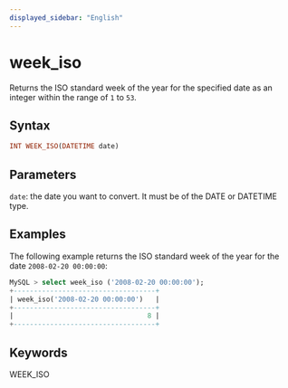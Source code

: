 ```yaml
---
displayed_sidebar: "English"
---
```


# week_iso



Returns the ISO standard week of the year for the specified date as an integer within the range of `1` to `53`.

## Syntax

```Haskell
INT WEEK_ISO(DATETIME date)
```

## Parameters

`date`: the date you want to convert. It must be of the DATE or DATETIME type.

## Examples

The following example returns the ISO standard week of the year for the date `2008-02-20 00:00:00`:

```SQL
MySQL > select week_iso ('2008-02-20 00:00:00');
+-----------------------------------+
| week_iso('2008-02-20 00:00:00')   |
+-----------------------------------+
|                                 8 |
+-----------------------------------+
```

## Keywords

WEEK_ISO
